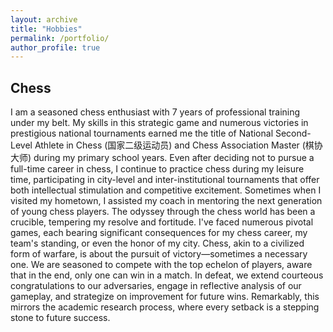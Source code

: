 ```yaml
---
layout: archive
title: "Hobbies"
permalink: /portfolio/
author_profile: true
---
```


## Chess 
I am a seasoned chess enthusiast with 7 years of professional training under my belt. My skills in this strategic game and numerous victories in prestigious national tournaments 
earned me the title of National Second-Level Athlete in Chess (国家二级运动员) and Chess Association Master (棋协大师) during my primary school years. Even after deciding not to pursue a full-time career in chess, I continue to practice chess 
during my leisure time, participating in city-level and inter-institutional tournaments that offer both intellectual stimulation and competitive excitement.
Sometimes when I visited my hometown, I assisted my coach in mentoring the next generation of young chess players. The odyssey through the chess world has been a crucible, 
tempering my resolve and fortitude. I've faced numerous pivotal games, each bearing significant consequences for my chess career, my team's standing, or even the honor of my city. 
Chess, akin to a civilized form of warfare, is about the pursuit of victory—sometimes a necessary one. We are seasoned to compete with the top echelon of players, aware that in the end, 
only one can win in a match. In defeat, we extend courteous congratulations to our adversaries, engage in reflective analysis of our gameplay, and strategize on improvement for future wins. 
Remarkably, this mirrors the academic research process, where every setback is a stepping stone to future success.

